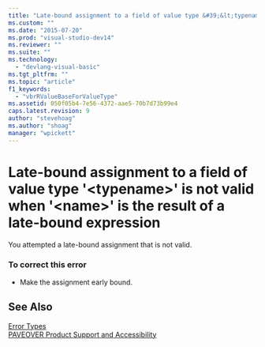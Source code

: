 ```yaml
---
title: "Late-bound assignment to a field of value type &#39;&lt;typename&gt;&#39; is not valid when &#39;&lt;name&gt;&#39; is the result of a late-bound expression | Microsoft Docs"
ms.custom: ""
ms.date: "2015-07-20"
ms.prod: "visual-studio-dev14"
ms.reviewer: ""
ms.suite: ""
ms.technology: 
  - "devlang-visual-basic"
ms.tgt_pltfrm: ""
ms.topic: "article"
f1_keywords: 
  - "vbrRValueBaseForValueType"
ms.assetid: 050f05b4-7e56-4372-aae5-70b7d73b99e4
caps.latest.revision: 9
author: "stevehoag"
ms.author: "shoag"
manager: "wpickett"
---
```

# Late-bound assignment to a field of value type &#39;&lt;typename&gt;&#39; is not valid when &#39;&lt;name&gt;&#39; is the result of a late-bound expression
You attempted a late-bound assignment that is not valid.  
  
### To correct this error  
  
-   Make the assignment early bound.  
  
## See Also  
 [Error Types](../../visual-basic/programming-guide/language-features/error-types.md)   
 [PAVEOVER Product Support and Accessibility](http://msdn.microsoft.com/en-us/14e1d293-7b6d-40a6-bf3e-a92f8ee6c88c)